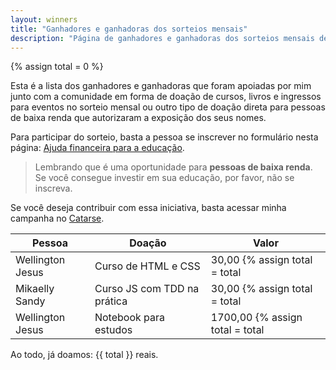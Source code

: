 ```yaml
---
layout: winners
title: "Ganhadores e ganhadoras dos sorteios mensais"
description: "Página de ganhadores e ganhadoras dos sorteios mensais de cursos, livros e ingressos para eventos"
---
```

{% assign total = 0 %}

Esta é a lista dos ganhadores e ganhadoras que foram apoiadas por mim junto com a comunidade em forma de doação de cursos, livros e ingressos para eventos no sorteio mensal ou outro tipo de doação direta para pessoas de baixa renda que autorizaram a exposição dos seus nomes.

Para participar do sorteio, basta a pessoa se inscrever no formulário nesta página: [Ajuda financeira para a educação](http://localhost:4000/devolvendo-para-a-comunidade/).

> Lembrando que é uma oportunidade para **pessoas de baixa renda**. Se você consegue investir em sua educação, por favor, não se inscreva.

Se você deseja contribuir com essa iniciativa, basta acessar minha campanha no [Catarse](https://www.catarse.me/woliveiras).

| Pessoa | Doação | Valor |
| ---- | ---- | ---- |
| Wellington Jesus | Curso de HTML e CSS | 30,00 {% assign total = total  | plus: 30 %} |
| Mikaelly Sandy | Curso JS com TDD na prática | 30,00 {% assign total = total  | plus: 30 %} |
| Wellington Jesus | Notebook para estudos | 1700,00 {% assign total = total  | plus: 1700 %} |

Ao todo, já doamos: {{ total }} reais.
